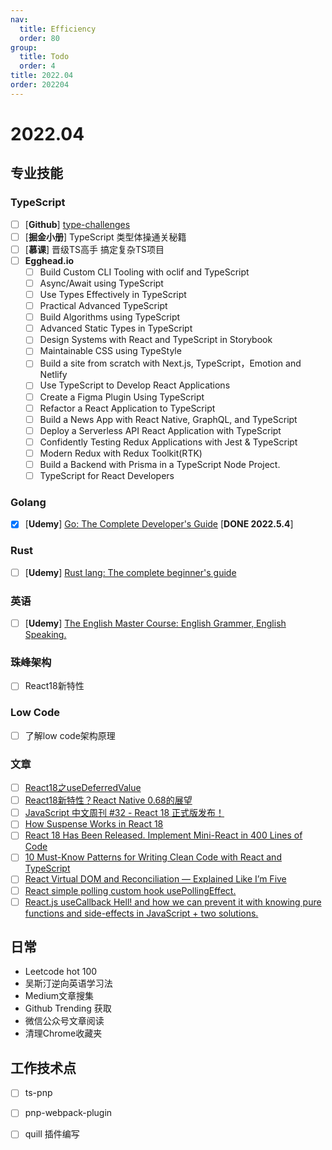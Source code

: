 ```yaml
---
nav:
  title: Efficiency
  order: 80
group:
  title: Todo
  order: 4
title: 2022.04
order: 202204
---
```


# 2022.04

## 专业技能

### TypeScript

- [ ] [**Github**] [type-challenges](https://github.com/type-challenges/type-challenges?utm_source=gold_browser_extension)
- [ ] [**掘金小册**] TypeScript 类型体操通关秘籍
- [ ] [**慕课**] 晋级TS高手 搞定复杂TS项目
- [ ] **Egghead.io**
  - [ ] Build Custom CLI Tooling with oclif and TypeScript
  - [ ] Async/Await using TypeScript
  - [ ] Use Types Effectively in TypeScript
  - [ ] Practical Advanced TypeScript
  - [ ] Build Algorithms using TypeScript
  - [ ] Advanced Static Types in TypeScript
  - [ ] Design Systems with React and TypeScript in Storybook
  - [ ] Maintainable CSS using TypeStyle
  - [ ] Build a site from scratch with Next.js, TypeScript，Emotion and Netlify
  - [ ] Use TypeScript to Develop React Applications
  - [ ] Create a Figma Plugin Using TypeScript
  - [ ] Refactor a React Application to TypeScript
  - [ ] Build a News App with React Native, GraphQL, and TypeScript
  - [ ] Deploy a Serverless API React Application with TypeScript
  - [ ] Confidently Testing Redux Applications with Jest & TypeScript
  - [ ] Modern Redux with Redux Toolkit(RTK)
  - [ ] Build a Backend with Prisma in a TypeScript Node Project.
  - [ ] TypeScript for React Developers

### Golang

- [x] [**Udemy**] [Go: The Complete Developer's Guide](https://www.udemy.com/course/go-the-complete-developers-guide/) [**DONE 2022.5.4**]

### Rust

- [ ] [**Udemy**] [Rust lang: The complete beginner's guide](https://www.udemy.com/course/rustaceans/)

### **英语**

- [ ] [**Udemy**] [The English Master Course: English Grammer, English Speaking.](https://www.udemy.com/course/learn-english-grammar-online/)

### 珠峰架构

- [ ] React18新特性

### Low Code

- [ ] 了解low code架构原理

### 文章

- [ ] [React18之useDeferredValue](https://mp.weixin.qq.com/s/bHjM9RCpc5brpTSfXQQ8uQ)
- [ ] [React18新特性？React Native 0.68的展望](https://mp.weixin.qq.com/s/xXNSJN8V-Od8EOf12OMVsQ)
- [ ] [JavaScript 中文周刊 #32 - React 18 正式版发布！](https://mp.weixin.qq.com/s/PHyfs6v44meI38kRts5ZIw)
- [ ] [How Suspense Works in React 18](https://medium.com/better-programming/how-suspense-works-in-react-18-c7617a50447f?source=collection_home---------10-------------------------------)
- [ ] [React 18 Has Been Released. Implement Mini-React in 400 Lines of Code](https://medium.com/better-programming/react-18-has-been-released-implement-mini-react-in-400-lines-of-code-837559761758?source=collection_home---------6-------------------------------)
- [ ] [10 Must-Know Patterns for Writing Clean Code with React and TypeScript](https://medium.com/@adarshrai3011/10-must-know-patterns-for-writing-clean-code-with-react-and-typescript-d2fe9ac6ccdd)
- [ ] [React Virtual DOM and Reconciliation — Explained Like I’m Five](https://medium.com/javascript-in-plain-english/react-virtual-dom-and-reconciliation-explained-like-im-five-6e4670ffc847?source=collection_home---------9-------------------------------)
- [ ] [React simple polling custom hook usePollingEffect.](https://medium.com/@pgarciacamou/react-simple-polling-custom-hook-usepollingeffect-1e9b6b8c9c71?source=topics_v2---------4-89--------------------012f4f4a_69a9_47a3_9866_0b97fd2a29bd-------19)
- [ ] [React.js useCallback Hell! and how we can prevent it with knowing pure functions and side-effects in JavaScript + two solutions.](https://medium.com/@maxtsh/react-js-usecallback-hell-a1cf1bacac92?source=topics_v2---------6-89--------------------012f4f4a_69a9_47a3_9866_0b97fd2a29bd-------19)

## 日常

- Leetcode hot 100
- 吴斯汀逆向英语学习法
- Medium文章搜集
- Github Trending 获取
- 微信公众号文章阅读
- 清理Chrome收藏夹

## 工作技术点

- [ ] ts-pnp
- [ ] pnp-webpack-plugin
- [ ] quill 插件编写

